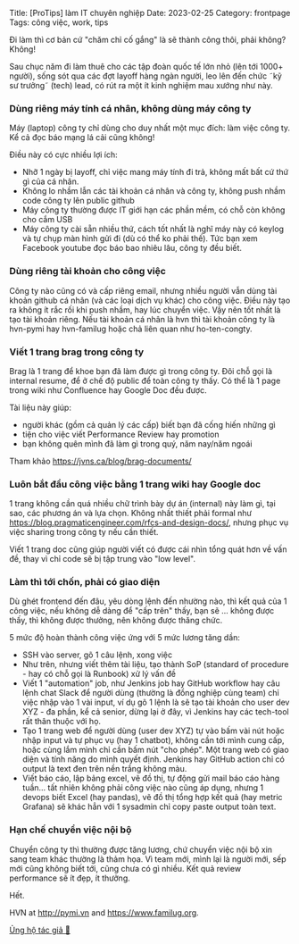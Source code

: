 Title: [ProTips] làm IT chuyên nghiệp
Date: 2023-02-25
Category: frontpage
Tags: công việc, work, tips

Đi làm thì cơ bản cứ "chăm chỉ cố gắng" là sẽ thành công thôi, phải không?
Không!

Sau chục năm đi làm thuê cho các tập đoàn quốc tế lớn nhỏ (lên tới 1000+ người), sống sót qua các đợt layoff hàng ngàn người, leo lên đến chức ˜kỹ sư trưởng˜ (tech) lead, có rút ra một ít kinh nghiệm mau xướng như này.

### Dùng riêng máy tính cá nhân, không dùng máy công ty
Máy (laptop) công ty chỉ dùng cho duy nhất một mục đích: làm việc công ty. Kể cả đọc báo mạng lá cải cũng không!

Điều này có cực nhiều lợi ích:

- Nhỡ 1 ngày bị layoff, chỉ việc mang máy tính đi trả, không mất bất cứ thứ gì của cá nhân.
- Không lo nhầm lẫn các tài khoản cá nhân và công ty, không push nhầm code công ty lên public github
- Máy công ty thường được IT giới hạn các phần mềm, có chỗ còn không cho cắm USB
- Máy công ty cài sẵn nhiều thứ, cách tốt nhất là nghĩ máy này có keylog và tự chụp màn hình gửi đi (dù có thể ko phải thế). Tức bạn xem Facebook youtube đọc báo bao nhiêu lâu, công ty đều biết.

### Dùng riêng tài khoản cho công việc
Công ty nào cũng có và cấp riêng email, nhưng nhiều người vẫn dùng tài khoản github cá nhân (và các loại dịch vụ khác) cho công việc. Điều này tạo ra không ít rắc rối khi push nhầm, hay lúc chuyển việc. Vậy nên tốt nhất là tạo tài khoản riêng. Nếu tài khoản cá nhân là hvn thì tài khoản công ty là hvn-pymi hay hvn-familug hoặc chả liên quan như ho-ten-congty.

### Viết 1 trang brag trong công ty
Brag là 1 trang để khoe bạn đã làm được gì trong công ty. Đôi chỗ gọi là internal resume, để ở chế độ public để toàn công ty thấy. Có thể là 1 page trong wiki như Confluence hay Google Doc đều được.

Tài liệu này giúp:

- người khác (gồm cả quản lý các cấp) biết bạn đã cống hiến những gì
- tiện cho việc viết Performance Review hay promotion
- bạn không quên mình đã làm gì trong quý, năm nay/năm ngoái

Tham khảo <https://jvns.ca/blog/brag-documents/>

### Luôn bắt đầu công việc bằng 1 trang wiki hay Google doc
1 trang không cần quá nhiều chữ trình bày dự án (internal) này làm gì, tại sao, các phương án và lựa chọn. Không nhất thiết phải formal như <https://blog.pragmaticengineer.com/rfcs-and-design-docs/>, nhưng phục vụ việc sharing trong công ty nếu cần thiết.

Viết 1 trang doc cũng giúp người viết có được cái nhìn tổng quát hơn về vấn đề, thay vì chỉ code sẽ bị tập trung vào "low level".

### Làm thì tới chốn, phải có giao diện
Dù ghét frontend đến đâu, yêu dòng lệnh đến nhường nào, thì kết quả của 1 công việc, nếu không dễ dàng để "cấp trên" thấy, bạn sẽ ... không được thấy, thì không được thưởng, nên không được thăng chức.

5 mức độ hoàn thành công việc ứng với 5 mức lương tăng dần:

- SSH vào server, gõ 1 câu lệnh, xong việc
- Như trên, nhưng viết thêm tài liệu, tạo thành SoP (standard of procedure - hay có chỗ gọi là Runbook) xử lý vấn đề
- Viết 1 "automation" job, như Jenkins job hay GitHub workflow hay câu lệnh chat Slack để người dùng (thường là đồng nghiệp cùng team) chỉ việc nhập vào 1 vài input, ví dụ gõ 1 lệnh là sẽ tạo tài khoản cho user dev XYZ - đa phần, kể cả senior, dừng lại ở đây, vì Jenkins hay các tech-tool rất thân thuộc với họ.
- Tạo 1 trang web để người dùng (user dev XYZ) tự vào bấm vài nút hoặc nhập input và tự phục vụ (hay 1 chatbot), không cần tới mình cung cấp, hoặc cùng lắm mình chỉ cần bấm nút "cho phép". Một trang web có giao diện và tính năng do mình quyết định. Jenkins hay GitHub action chỉ có output là text đen trên nền trắng không màu.
- Viết báo cáo, lập bảng excel, vẽ đồ thị, tự động gửi mail báo cáo hàng tuần... tất nhiên không phải công việc nào cũng áp dụng, nhưng 1 devops biết Excel (hay pandas), vẽ đồ thị tổng hợp kết quả (hay metric Grafana) sẽ khác hẳn với 1 sysadmin chỉ copy paste output toàn text.

### Hạn chế chuyển việc nội bộ
Chuyển công ty thì thường được tăng lương, chứ chuyển việc nội bộ xin sang team khác thường là thảm họa. Vì team mới, mình lại là người mới, sếp mới cũng không biết tới, cũng chưa có gì nhiều. Kết quả review performance sẽ ít đẹp, ít thưởng.

Hết.

HVN at <http://pymi.vn> and <https://www.familug.org>.

[Ủng hộ tác giả 🍺](https://www.familug.org/p/ung-ho.html)
